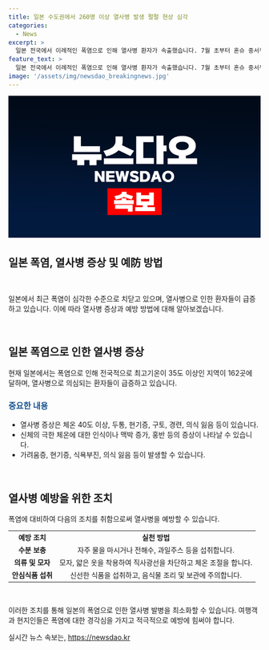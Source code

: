 ```yaml
---
title: 일본 수도권에서 260명 이상 열사병 발생 펄펄 현상 심각
categories:
  - News
excerpt: >
  일본 전국에서 이례적인 폭염으로 인해 열사병 환자가 속출했습니다. 7월 초부터 혼슈 중서부 미에현 마쓰사카시에서는 최고기온이 39.7도로 기록되었고, 도쿄를 포함한 여러 지역에서도 높은 온도로 55명이 열사병 의심 증상으로 병원에 이송되었습니다. 전국 기상 관측지점 중 35도 이상인 지역은 162곳에 달해, 폭염이 심각한 상황입니다.
feature_text: >
  일본 전국에서 이례적인 폭염으로 인해 열사병 환자가 속출했습니다. 7월 초부터 혼슈 중서부 미에현 마쓰사카시에서는 최고기온이 39.7도로 기록되었고, 도쿄를 포함한 여러 지역에서도 높은 온도로 55명이 열사병 의심 증상으로 병원에 이송되었습니다. 전국 기상 관측지점 중 35도 이상인 지역은 162곳에 달해, 폭염이 심각한 상황입니다.
image: '/assets/img/newsdao_breakingnews.jpg'
---
```


<p><img src="/assets/img/newsdao_breakingnews.jpg" alt="flaretime 속보" /></p>

<h2 data-ke-size="size26">일본 폭염, 열사병 증상 및 예防 방법</h2>

<p data-ke-size="size16">&nbsp;</p>

<p>일본에서 최근 폭염이 심각한 수준으로 치닫고 있으며, 열사병으로 인한 환자들이 급증하고 있습니다. 이에 따라 열사병 증상과 예방 방법에 대해 알아보겠습니다.</p>

<p data-ke-size="size16">&nbsp;</p>

<h2 data-ke-size="size24">일본 폭염으로 인한 열사병 증상</h2>

<p data-ke-size="size16">현재 일본에서는 폭염으로 인해 전국적으로 최고기온이 35도 이상인 지역이 162곳에 달하며, 열사병으로 의심되는 환자들이 급증하고 있습니다.</p>

<h3><b><span style="color: #1a5490;">중요한 내용</span></b></h3>

<ul>
    <li>열사병 증상은 체온 40도 이상, 두통, 현기증, 구토, 경련, 의식 잃음 등이 있습니다.</li>
    <li>신체의 극한 체온에 대한 인식이나 맥박 증가, 홍반 등의 증상이 나타날 수 있습니다. </li>
    <li>가려움증, 현기증, 식욕부진, 의식 잃음 등이 발생할 수 있습니다. </li>
</ul>

<p data-ke-size="size16">&nbsp;</p>

<h2 data-ke-size="size24">열사병 예방을 위한 조치</h2>

<p data-ke-size="size16">폭염에 대비하여 다음의 조치를 취함으로써 열사병을 예방할 수 있습니다.</p>

<table>
<tbody>
<tr>
<td style="text-align: center; height: 17px;"><b>예방 조치</b></td>
<td style="text-align: center; height: 17px;"><b>실천 방법</b></td>
</tr>
<tr>
<td style="text-align: center; height: 17px;"><b>수분 보충</b></td>
<td style="text-align: center; height: 17px;">자주 물을 마시거나 전해수, 과일주스 등을 섭취합니다.</td>
</tr>
<tr>
<td style="text-align: center; height: 17px;"><b>의류 및 모자</b></td>
<td style="text-align: center; height: 17px;">모자, 얇은 옷을 착용하여 직사광선을 차단하고 체온 조절을 합니다.</td>
</tr>
<tr>
<td style="text-align: center; height: 17px;"><b>안심식품 섭취</b></td>
<td style="text-align: center; height: 17px;">신선한 식품을 섭취하고, 음식물 조리 및 보관에 주의합니다.</td>
</tr>
</tbody>
</table>

<p data-ke-size="size16">&nbsp;</p>

<p>이러한 조치를 통해 일본의 폭염으로 인한 열사병 발병을 최소화할 수 있습니다. 여행객과 현지인들은 폭염에 대한 경각심을 가지고 적극적으로 예방에 힘써야 합니다.</p>
실시간 뉴스 속보는, <a href="https://newsdao.kr" rel="dofollow">https://newsdao.kr</a>


